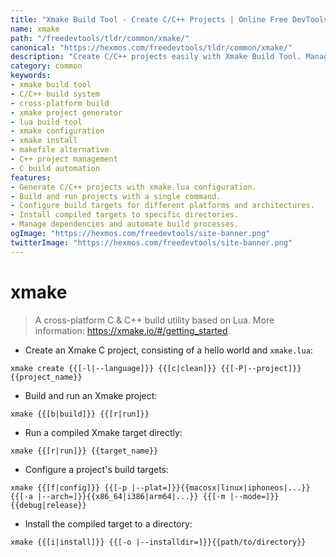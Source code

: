 ```yaml
---
title: "Xmake Build Tool - Create C/C++ Projects | Online Free DevTools by Hexmos"
name: xmake
path: "/freedevtools/tldr/common/xmake/"
canonical: "https://hexmos.com/freedevtools/tldr/common/xmake/"
description: "Create C/C++ projects easily with Xmake Build Tool. Manage dependencies, configure build targets and compile across platforms. Free online tool, no registration required."
category: common
keywords:
- xmake build tool
- C/C++ build system
- cross-platform build
- xmake project generator
- lua build tool
- xmake configuration
- xmake install
- makefile alternative
- C++ project management
- C build automation
features:
- Generate C/C++ projects with xmake.lua configuration.
- Build and run projects with a single command.
- Configure build targets for different platforms and architectures.
- Install compiled targets to specific directories.
- Manage dependencies and automate build processes.
ogImage: "https://hexmos.com/freedevtools/site-banner.png"
twitterImage: "https://hexmos.com/freedevtools/site-banner.png"
---
```


# xmake

> A cross-platform C & C++ build utility based on Lua.
> More information: <https://xmake.io/#/getting_started>.

- Create an Xmake C project, consisting of a hello world and `xmake.lua`:

`xmake create {{[-l|--language]}} {{[c|clean]}} {{[-P|--project]}} {{project_name}}`

- Build and run an Xmake project:

`xmake {{[b|build]}} {{[r|run]}}`

- Run a compiled Xmake target directly:

`xmake {{[r|run]}} {{target_name}}`

- Configure a project's build targets:

`xmake {{[f|config]}} {{[-p |--plat=]}}{{macosx|linux|iphoneos|...}} {{[-a |--arch=]}}{{x86_64|i386|arm64|...}} {{[-m |--mode=]}}{{debug|release}}`

- Install the compiled target to a directory:

`xmake {{[i|install]}} {{[-o |--installdir=]}}{{path/to/directory}}`

